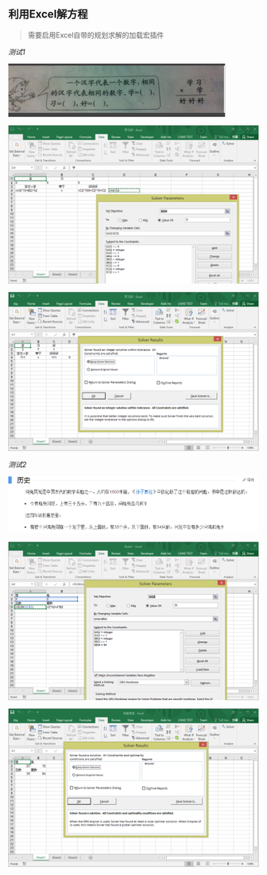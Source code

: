 ## 利用Excel解方程 ##
>需要启用Excel自带的规划求解的加载宏插件


*测试1*

![学习好](./Pic/0.png)

![学习好](./Pic/sp20161016_142518.png)

![学习好](./Pic/sp20161016_143158.png)

*测试2*

![鸡兔同笼](./Pic/sp20161016_143705.png)

![鸡兔同笼](./Pic/sp20161016_092639.png)

![鸡兔同笼](./Pic/sp20161016_143124.png)

